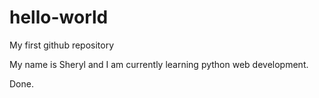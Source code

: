 # hello-world
My first github repository
<p>My name is Sheryl and I am currently learning python web development.</p>
Done.
